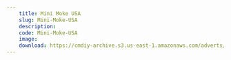 ```yaml
---
    title: Mini Moke USA
    slug: Mini-Moke-USA
    description:
    code: Mini-Moke-USA
    image:
    download: https://cmdiy-archive.s3.us-east-1.amazonaws.com/adverts/documents/Mini+Moke+USA.pdf
---
```

<!-- Content of the page -->

##
        